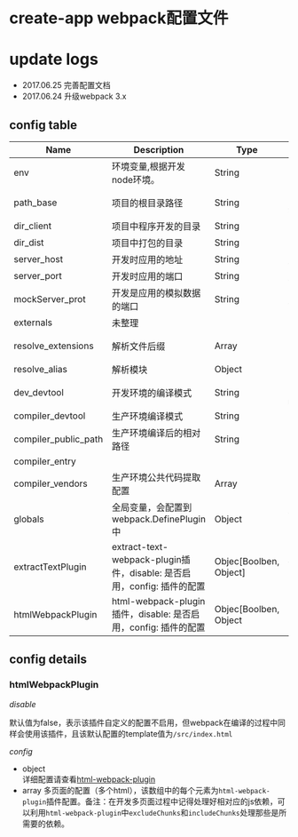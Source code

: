 # create-app webpack配置文件

# update logs
- 2017.06.25 完善配置文档
- 2017.06.24 升级webpack 3.x

## config table

|Name|Description|Type|Default|
|----|-----------|----|-------|
|env|环境变量,根据开发node环境。|String|'development'|
|path_base|项目的根目录路径|String|当前项目所在系统的路径|
|dir_client|项目中程序开发的目录|String|'./src/'|
|dir_dist|项目中打包的目录|String|'./dist'|
|server_host|开发时应用的地址|String|默认当前ip地址|
|server_port|开发时应用的端口|String|默认3000端口|
|mockServer_prot|开发是应用的模拟数据的端口|String|默认3001端口|
|externals|未整理|||
|resolve_extensions|解析文件后缀|Array|`['.js', '.ts', '.jsx', '.json']`|
|resolve_alias|解析模块|Object||
|dev_devtool|开发环境的编译模式|String|`'cheap-module-eval-source-map'`|
|compiler_devtool|生产环境编译模式|String|`'source-map'`|
|compiler_public_path|生产环境编译后的相对路径|String|`'/'`|
|compiler_entry|||
|compiler_vendors|生产环境公共代码提取配置|Array||
|globals|全局变量，会配置到webpack.DefinePlugin中|Object|请查看default.config.js|
|extractTextPlugin|extract-text-webpack-plugin插件，disable: 是否启用，config: 插件的配置|Objec[Boolben, Object]|{disable：false, config: {}}|
|htmlWebpackPlugin|html-webpack-plugin插件，disable: 是否启用，config: 插件的配置|Objec[Boolben, Object || Array ]|{disable：false, config: {} || [] }|

## config details

### htmlWebpackPlugin
*disable*  

默认值为false，表示该插件自定义的配置不启用，但webpack在编译的过程中同样会使用该插件，且该默认配置的template值为`/src/index.html`

*config*  

-   object  
    详细配置请查看[html-webpack-plugin](https://github.com/jantimon/html-webpack-plugin)
-   array
    多页面的配置（多个html），该数组中的每个元素为`html-webpack-plugin`插件配置。备注：在开发多页面过程中记得处理好相对应的js依赖，可以利用`html-webpack-plugin`中`excludeChunks`和`includeChunks`处理那些是所需要的依赖。
